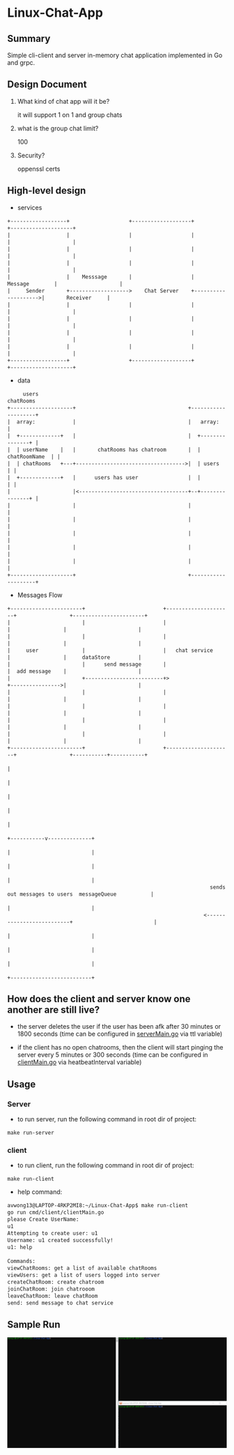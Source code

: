 # Linux-Chat-App

## Summary

Simple cli-client and server in-memory chat application implemented in Go and grpc.

## Design Document

1. What kind of chat app will it be?

    it will support 1 on 1 and group chats

2. what is the group chat limit?

    100

3. Security?

    oppenssl certs

## High-level design

* services

```
+------------------+                   +-------------------+                     +--------------------+
|                  |                   |                   |                     |                    |
|                  |                   |                   |                     |                    |
|                  |                   |                   |                     |                    |
|                  |    Messsage       |                   |      Message        |                    |
|     Sender       +------------------->    Chat Server    +-------------------->|       Receiver     |
|                  |                   |                   |                     |                    |
|                  |                   |                   |                     |                    |
|                  |                   |                   |                     |                    |
|                  |                   |                   |                     |                    |
+------------------+                   +-------------------+                     +--------------------+

```
* data

```
     users                                                     chatRooms
+--------------------+                                    +--------------------+
|  array:            |                                    |   array:           |
|  +-------------+   |                                    |  +---------------+ |
|  | userName    |   |       chatRooms has chatroom       |  | chatRoomName  | |
|  | chatRooms   +---+----------------------------------->|  | users         | |
|  +-------------+   |      users has user                |  |               | |
|                    |<-----------------------------------+--+---------------+ |
|                    |                                    |                    |
|                    |                                    |                    |
|                    |                                    |                    |
|                    |                                    |                    |
|                    |                                    |                    |
+--------------------+                                    +--------------------+
```

* Messages Flow

```
+-----------------------+                         +---------------------+                 +-----------------------+
|                       |                         |                     |                 |                       |
|                       |                         |                     |                 |                       |
|     user              |                         |   chat service      |                 |     dataStore         |
|                       |      send message       |                     |  add message    |                       |
|                       +-------------------------+>                    +---------------->|                       |
|                       |                         |                     |                 |                       |
|                       |                         |                     |                 |                       |
|                       |                         |                     |                 |                       |
|                       |                         |                     |                 |                       |
+-----------------------+                         +---------------------+                 +-----------+-----------+
                                                                                                      |
                                                                                                      |
                                                                                                      |
                                                                                                      |
                                                                                                      |
                                                                                          +-----------v--------------+
                                                                                          |                          |
                                                                                          |                          |
                                                                                          |                          |
                                                                 sends out messages to users  messageQueue           |
                                                                                          |                          |
                                                               <--------------------------+                          |
                                                                                          |                          |
                                                                                          |                          |
                                                                                          |                          |
                                                                                          +--------------------------+
```

## How does the client and server know one another are still live?

* the server deletes the user if the user has been afk after 30 minutes or 1800 seconds (time can be configured in [serverMain.go](./cmd/server/serverMain.go) via ttl variable)

* if the client has no open chatrooms, then the client will start pinging the server every 5 minutes or 300 seconds (time can be configured in [clientMain.go](./cmd/client/clientMain.go) via heatbeatInterval variable)

## Usage

### Server

* to run server, run the following command in root dir of project:
```
make run-server
```

### client

* to run client, run the following command in root dir of project:
```
make run-client
```

* help command:

```
avwong13@LAPTOP-4RKP2MI8:~/Linux-Chat-App$ make run-client
go run cmd/client/clientMain.go
please Create UserName:
u1
Attempting to create user: u1
Username: u1 created successfully!
u1: help

Commands:
viewChatRooms: get a list of available chatRooms
viewUsers: get a list of users logged into server
createChatRoom: create chatroom
joinChatRoom: join chatrooom
leaveChatRoom: leave chatRoom
send: send message to chat service
```
## Sample Run

![sampleRun](./sampleRun.gif)
